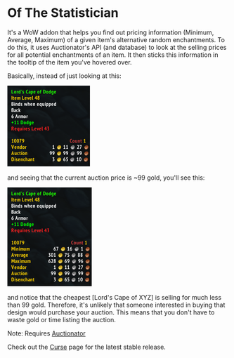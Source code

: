 # Of The Statistician

It's a WoW addon that helps you find out pricing information (Minimum, Average, Maximum) of a given item's alternative random enchantments. To do this, it uses Auctionator's API (and database) to look at the selling prices for all potential enchantments of an item. It then sticks this information in the tooltip of the item you've hovered over.

Basically, instead of just looking at this:

![without OTS](https://raw.githubusercontent.com/naschorr/Of-The-Statistician/master/images/withoutOTS.png)

and seeing that the current auction price is ~99 gold, you'll see this:

![with OTS](https://raw.githubusercontent.com/naschorr/Of-The-Statistician/master/images/withOTS.png)

and notice that the cheapest [Lord's Cape of XYZ] is selling for much less than 99 gold. Therefore, it's unlikely that someone interested in buying that design would purchase your auction. This means that you don't have to waste gold or time listing the auction.

Note: Requires [Auctionator](http://mods.curse.com/addons/wow/auctionator)

Check out the [Curse](http://mods.curse.com/addons/wow/of-the-statistician) page for the latest stable release.
